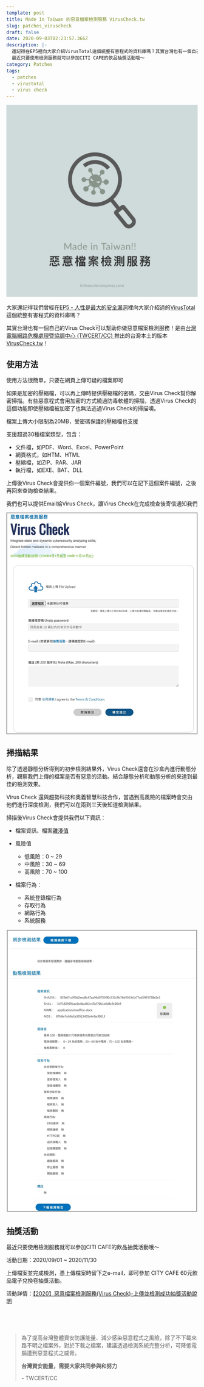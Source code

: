 ```yaml
---
template: post
title: Made In Taiwan 的惡意檔案檢測服務 VirusCheck.tw
slug: patches_viruscheck
draft: false
date: 2020-09-03T02:23:57.366Z
description: |-
  還記得在EP5裡向大家介紹VirusTotal這個統整有害程式的資料庫嗎？其實台灣也有一個自己的Virus Check可以幫助你做惡意檔案檢測服務！
  最近只要使用檢測服務就可以參加CITI CAFE的飲品抽獎活動哦～
category: Patches
tags:
  - patches
  - virustotal
  - virus check
---
```

![](/media/viruscheck_cover.jpg)

大家還記得我們曾經在[EP5 - 人性是最大的安全漏洞](/posts/ep5-the-greatest-vulnerability-is-you-and-me/)裡向大家介紹過的[VirusTotal](https://www.virustotal.com/gui/)這個統整有害程式的資料庫嗎？

其實台灣也有一個自己的Virus Check可以幫助你做惡意檔案檢測服務！是由[台灣電腦網路危機處理暨協調中心 (TWCERT/CC) ](https://www.twcert.org.tw/tw/)推出的台灣本土的版本 [VirusCheck.tw](https://viruscheck.tw)！

## 使用方法

使用方法很簡單，只要在網頁上傳可疑的檔案即可

如果是加密的壓縮檔，可以再上傳時提供壓縮檔的密碼，交由Virus Check幫你解密掃描。有些惡意程式會用加密的方式繞過防毒軟體的掃描，透過Virus Check的這個功能即使壓縮檔被加密了也無法逃過Virus Check的掃描噢。

檔案上傳大小限制為20MB，受密碼保護的壓縮檔也支援 

支援超過30種檔案類型，包含：

* 文件檔，如PDF、Word、Excel、PowerPoint
* 網頁格式，如HTM、HTML
* 壓縮檔，如ZIP、RAR、JAR
* 執行檔，如EXE、BAT、DLL

上傳後Virus Check會提供你一個案件編號，我們可以在記下這個案件編號，之後再回來查詢檢查結果。

我們也可以提供Email給Virus Check，讓Virus Check在完成檢查後寄信通知我們

![](/media/viruscheck_upload.jpg)

## 掃描結果

除了透過靜態分析得到的初步檢測結果外，Virus Check還會在沙盒內進行動態分析，觀察我們上傳的檔案是否有惡意的活動。結合靜態分析和動態分析的來達到最佳的檢測效果。

Virus Check 還與趨勢科技和奧義智慧科技合作，當遇到高風險的檔案時會交由他們進行深度檢測，我們可以在兩到三天後知道檢測結果。

掃描後Virus Check會提供我們以下資訊：

* 檔案資訊、檔案[雜湊值](/posts/ep2-what-is-infosec/#雜湊函數-hash-function)
* 風險值

  * 低風險：0 ~ 29
  * 中風險：30 ~ 69
  * 高風險：70 ~ 100
* 檔案行為：

  * 系統登錄檔行為
  * 存取行為
  * 網路行為
  * 系統服務

![](/media/viruscheck_report.jpg)

## 抽獎活動

最近只要使用檢測服務就可以參加CITI CAFE的飲品抽獎活動哦～

活動日期：2020/09/01 ~ 2020/11/30

上傳檔案並完成檢測，憑上傳檔案時留下之e-mail，即可參加 CITY CAFE 60元飲品電子兌換卷抽獎活動。

活動詳情：[【2020】惡意檔案檢測服務(Virus Check)-上傳並檢測成功抽獎活動說明](http://surl.twcert.org.tw/ckfxR)

<p>&nbsp;</p>
<p>&nbsp;</p>

> 為了提高台灣整體資安防護能量、減少感染惡意程式之風險，除了不下載來路不明之檔案外，對於下載之檔案，建議透過檢測系統完整分析，可降低電腦遭到惡意程式之威脅。
>
> **台灣資安能量，需要大家共同參與和努力** 
>
> **\-** TWCERT/CC